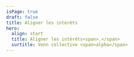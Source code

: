 ```yaml
---
isPage: true
draft: false
title: Aligner les intérêts
hero:
  align: start
  title: Aligner les intérêts<span>.</span>
  surtitle: Venn collective <span>alpha</span>
---
```

